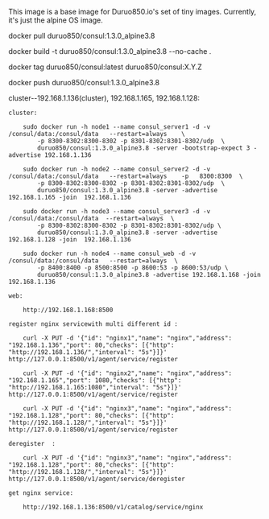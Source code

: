 This image is a base image for Duruo850.io's set of tiny images. Currently, it's just the alpine OS image.


docker pull duruo850/consul:1.3.0_alpine3.8

docker build -t duruo850/consul:1.3.0_alpine3.8 --no-cache .

docker tag duruo850/consul:latest duruo850/consul:X.Y.Z

docker push duruo850/consul:1.3.0_alpine3.8


cluster--192.168.1.136(cluster), 192.168.1.165, 192.168.1.128:

    cluster: 

        sudo docker run -h node1 --name consul_server1 -d -v /consul/data:/consul/data   --restart=always    \
            -p 8300-8302:8300-8302 -p 8301-8302:8301-8302/udp  \
            duruo850/consul:1.3.0_alpine3.8 -server -bootstrap-expect 3 -advertise 192.168.1.136
        
        sudo docker run -h node2 --name consul_server2 -d -v /consul/data:/consul/data   --restart=always    -p   8300:8300  \
            -p 8300-8302:8300-8302 -p 8301-8302:8301-8302/udp  \
            duruo850/consul:1.3.0_alpine3.8 -server -advertise 192.168.1.165 -join  192.168.1.136
            
        sudo docker run -h node3 --name consul_server3 -d -v /consul/data:/consul/data  --restart=always  \
            -p 8300-8302:8300-8302 -p 8301-8302:8301-8302/udp \
            duruo850/consul:1.3.0_alpine3.8 -server -advertise 192.168.1.128 -join  192.168.1.136
            
        sudo docker run -h node4 --name consul_web -d -v /consul/data:/consul/data   --restart=always  \
            -p 8400:8400 -p 8500:8500 -p 8600:53 -p 8600:53/udp \
            duruo850/consul:1.3.0_alpine3.8 -advertise 192.168.1.168 -join  192.168.1.136
    
    web:
    
        http://192.168.1.168:8500
        
    register nginx servicewith multi different id :
    
        curl -X PUT -d '{"id": "nginx1","name": "nginx","address": "192.168.1.136","port": 80,"checks": [{"http": "http://192.168.1.136/","interval": "5s"}]}' http://127.0.0.1:8500/v1/agent/service/register
                
        curl -X PUT -d '{"id": "nginx2","name": "nginx","address": "192.168.1.165","port": 1080,"checks": [{"http": "http://192.168.1.165:1080","interval": "5s"}]}' http://127.0.0.1:8500/v1/agent/service/register
        
        curl -X PUT -d '{"id": "nginx3","name": "nginx","address": "192.168.1.128","port": 80,"checks": [{"http": "http://192.168.1.128/","interval": "5s"}]}' http://127.0.0.1:8500/v1/agent/service/register
        
    deregister  :
    
        curl -X PUT -d '{"id": "nginx3","name": "nginx","address": "192.168.1.128","port": 80,"checks": [{"http": "http://192.168.1.128/","interval": "5s"}]}' http://127.0.0.1:8500/v1/agent/service/deregister   
        
    get nginx service:
    
        http://192.168.1.136:8500/v1/catalog/service/nginx